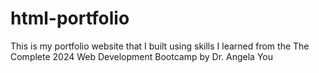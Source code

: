 # html-portfolio
This is my portfolio website that I built using skills I learned from the  The Complete 2024 Web Development Bootcamp by Dr. Angela You

